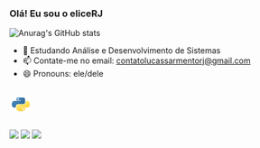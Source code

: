 ### Olá! Eu sou o eliceRJ

![Anurag's GitHub stats](https://github-readme-stats.vercel.app/api?username=eliceRJ&show_icons=true&theme=transparent)

- 🌱 Estudando Análise e Desenvolvimento de Sistemas
- 📫 Contate-me no email: contatolucassarmentorj@gmail.com
- 😄 Pronouns: ele/dele

<div style="display: inline_block"><br>
  <img align="center" alt="eliceRJ-Python" height="30" width="40" src="https://raw.githubusercontent.com/devicons/devicon/master/icons/python/python-original.svg">
</div>
  
  ##
 
<div> 
  <a href="https://instagram.com/elice_rj" target="_blank"><img src="https://img.shields.io/badge/-Instagram-%23E4405F?style=for-the-badge&logo=instagram&logoColor=white" target="_blank"></a>
  <a href = "mailto:contatolucassarmentorj@gmail.com"><img src="https://img.shields.io/badge/-Gmail-%23333?style=for-the-badge&logo=gmail&logoColor=white" target="_blank"></a>
  <a href="https://www.linkedin.com/in/lucas-sarmento-3508262a2/" target="_blank"><img src="https://img.shields.io/badge/-LinkedIn-%230077B5?style=for-the-badge&logo=linkedin&logoColor=white" target="_blank"></a> 
  
</div>
